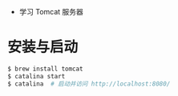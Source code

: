 * 学习 Tomcat 服务器

# 安装与启动

```bash
$ brew install tomcat
$ catalina start
$ catalina  # 启动并访问 http://localhost:8080/
```



